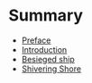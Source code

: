# Summary

<!-- prettier-ignore -->
- [Preface](README.md)
- [Introduction](doc/introduction.md)
- [Besieged ship](doc/besieged-ship.md)
- [Shivering Shore](doc/shivering-shore.md)
